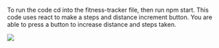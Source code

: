 To run the code cd into the fitness-tracker file, then run npm start.
This code uses react to make a steps and distance increment button. You are able to press a button to increase distance and steps taken.

<a href="https://codeclimate.com/github/GilbertTheCreator/Remake/maintainability"><img src="https://api.codeclimate.com/v1/badges/6b7dd3a25957b3d91cce/maintainability" /></a>